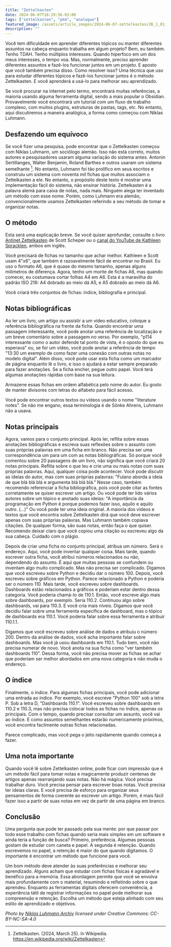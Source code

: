 ```yaml
---
title: "Zettelkasten"
date: 2024-06-07T16:29:56-03:00
tags: ["zettelkasten", "pkm", "analogue"]
featured_image: /assets/article_images/2024-06-07-zettelkasten/ZK_1_01_17_057_V_N_NB_7-7g9b.jpeg
description: ""
---
```

Você tem dificuldade em aprender diferentes tópicos ou manter diferentes assuntos na cabeça enquanto trabalha em algum projeto? Bem, eu também. Tenho TDAH. Tenho múltiplos interesses. Quando hiperfoco em um dos meus interesses, o tempo voa. Mas, normalmente, preciso aprender diferentes assuntos e fazê-los funcionar juntos em um projeto. E aposto que você também precisa disso. Como resolver isso? Uma técnica que uso para estudar diferentes tópicos e fazê-los funcionar juntos é o método Zettelkasten. E você aprenderá a usá-lo para melhorar seu aprendizado.

Se você procurar na internet pelo termo, encontrará muitas referências, a maioria usando alguma ferramenta digital, sendo a mais popular o Obsidian. Provavelmente você encontrará um tutorial com um fluxo de trabalho complexo, com muitos plugins, estruturas de pastas, tags, etc. No entanto, aqui discutiremos a maneira analógica, a forma como começou com Niklas Luhmann.

## Desfazendo um equívoco

Se você fizer uma pesquisa, pode encontrar que o Zettelkasten começou com Niklas Luhmann, um sociólogo alemão. Isso não está correto, muitos autores e pesquisadores usaram alguma variação do sistema antes. Antonin Sertillanges, Walter Benjamin, Roland Barthes e outros usaram um sistema semelhante [^1]. No entanto, Luhmann foi tão prolífico em seus escritos e construiu um sistema com noventa mil fichas que muitos associam o Zettelkasten a ele. No entanto, o propósito deste texto é mostrar uma implementação fácil do sistema, não ensinar história. Zettelkasten é a palavra alemã para caixa de notas, nada mais. Ninguém alega ter inventado um método com esse nome. Porém, como Luhmann era alemão, convencionalmente usamos Zettelkasten referindo a seu método de tomar e organizar notas.

## O método

Esta será uma explicação breve. Se você quiser aprofundar, consulte o livro [Antinet Zettelkasten](https://www.scottscheper.com/antinet) de Scott Scheper ou o [canal do YouTube de Kathleen Spracklen](https://www.youtube.com/@KathleenSpracklen), ambos em inglês.

Você precisará de fichas no tamanho que achar melhor. Kathleen e Scott usam 4"x6", que também é razoavelmente fácil de encontrar no Brasil. Eu uso o formato A6, que é quase do mesmo tamanho, apenas alguns milímetros de diferença. Agora, tenho um monte de fichas A6, mas quando comecei, eu costumava cortar folhas A4 em A6. Esta é a maravilha do padrão ISO 216: A4 dobrado ao meio dá A5, e A5 dobrado ao meio dá A6.

Você criará três conjuntos de fichas: índice, bibliografia e principal.

## Notas bibliográficas

Ao ler um livro, um artigo ou assistir a um vídeo educativo, coloque a referência bibliográfica na frente da ficha. Quando encontrar uma passagem interessante, você pode anotar uma referência de localização e um breve comentário sobre a passagem no verso. Por exemplo, "p114 interessante como o autor defende tal ponto de vista, é o oposto do que eu esperava" ou, se for um vídeo, você pode anotar a referência de tempo "13:30 um exemplo de como fazer uma conexão com outras notas no modelo digital". Além disso, você pode usar esta ficha como um marcador de página enquanto lê o livro, e isso o ajudará a estar sempre preparado para fazer anotações. Se a ficha encher, pegue outro papel. Você terá algumas anotações rápidas com base na sua leitura.

Armazene essas fichas em ordem alfabética pelo nome do autor. Eu gosto de manter divisores com letras do alfabeto para fácil acesso.

Você pode encontrar outros textos ou vídeos usando o nome "literature notes". Se não me engano, essa terminologia é de Sönke Ahrens, Luhmann não a usava.

## Notas principais

Agora, vamos para o conjunto principal. Após ler, reflita sobre essas anotações bibliográficas e escreva suas reflexões sobre o assunto com suas próprias palavras em uma ficha em branco. Não precisa ser uma correspondência um para um com as notas bibliográficas. Só porque você comentou sobre 20 passagens de um livro, não significa que você criará 20 notas principais. Reflita sobre o que leu e crie uma ou mais notas com suas próprias palavras. Aqui, qualquer coisa pode acontecer. Você pode discutir as ideias do autor, mas com suas próprias palavras: "Fulano aborda a ideia de que blá blá blá e argumenta blá blá blá." Nesse caso, também recomendo referenciar a ficha bibliográfica, pois você pode citar as fontes corretamente se quiser escrever um artigo. Ou você pode ter lido vários autores sobre um tópico e anotado suas ideias: "A importância da programação em Python é porque podemos fazer isso, aquilo e aquilo outro. (...)" Ou você pode ter uma ideia original. A maioria dos vídeos e textos que você encontra sobre Zettelkasten dirá que você deve escrever apenas com suas próprias palavras. Mas Luhmann também copiava citações. De qualquer forma, são suas notas, então faça o que quiser. Recomendo deixar claro que você copiou uma citação ou escreveu algo da sua cabeça. Cuidado com o plágio.

Depois de criar uma ficha no conjunto principal, atribua um número. Será o endereço. Aqui, você pode inventar qualquer coisa. Mais tarde, quando escrever outra ficha, você atribui números relacionados ou não, dependendo do assunto. É aqui que muitas pessoas se confundem ou inventam algo muito complicado. Mas não precisa ser complicado. Digamos que você escreveu sobre Python e decidiu dar o número 100. Depois, você escreveu sobre gráficos em Python. Parece relacionado a Python e poderia ser o número 110. Mais tarde, você escreveu sobre dashboards. Dashboards estão relacionados a gráficos e poderiam estar dentro dessa categoria. Você poderia chamá-lo de 110.1. Então, você escreve algo mais sobre dashboards, por exemplo. Seria 110.2. Continuou algo sobre dashboards, vai para 110.3. E você cria mais níveis. Digamos que você decidiu falar sobre uma ferramenta específica de dashboard, mas o tópico de dashboards era 110.1. Você poderia falar sobre essa ferramenta e atribuir 110.1.1.

Digamos que você escreveu sobre análise de dados e atribuiu o número 200. Dentro da análise de dados, você acha importante falar sobre dashboards. Mas você já usou dashboards em 110.1. Tudo bem, você não precisa numerar de novo. Você anota na sua ficha como "ver também dashboards 110". Dessa forma, você não precisa mover as fichas se achar que poderiam ser melhor abordados em uma nova categoria e não muda o endereço.

## O índice

Finalmente, o índice. Para algumas fichas principais, você pode adicionar uma entrada ao índice. Por exemplo, você escreve "Python 100" sob a letra P. Sob a letra D, "Dashboards 110.1". Você escreveu sobre dashboards em 110.2 e 110.3, mas não precisa colocar todos as fichas no índice, apenas os principais. Com o tempo, quando precisar consultar um assunto, você vai ao índice. E como assuntos semelhantes estarão numericamente próximos, você encontra facilmente outras fichas relacionadas.

Parece complicado, mas você pega o jeito rapidamente quando começa a fazer.

## Uma nota importante

Quando você lê sobre Zettelkasten online, pode ficar com impressão que é um método fácil para tomar notas e magicamente produzir centenas de artigos apenas rearranjando suas notas. Não há mágica. Você precisa trabalhar duro. Você precisa pensar para escrever boas notas. Você precisa ter ideias claras. E você precisa de esforço para organizar seus pensamentos de forma coerente ao escrever um artigo. Porém, é mais fácil fazer isso a partir de suas notas em vez de partir de uma página em branco.

## Conclusão

Uma pergunta que pode ter passado pela sua mente: por que passar por todo esse trabalho com fichas quando seria mais simples em um software e ainda teria a função de busca? Primeiro, preferência. Algumas pessoas gostam de estudar com caneta e papel. A segunda é retenção. Quando escrevemos no papel, a retenção é maior do que quando digitamos. O importante é encontrar um método que funcione para você.

Um bom método deve atender às suas preferências e melhorar seu aprendizado. Alguns acham que estudar com fichas físicas é agradável e benéfico para a memória. Essa abordagem permite que você se envolva mais profundamente com o material, resumindo e refletindo sobre o que aprendeu. Enquanto as ferramentas digitais oferecem conveniência, a experiência tátil de registrar informações no papel pode melhorar sua compreensão e retenção. Escolha um método que esteja alinhado com seu estilo de aprendizado e objetivos.

_Photo by [Niklas Luhmann Archiv](https://niklas-luhmann-archiv.de/bestand/zettelkasten/zettel/ZK_1_NB_7-7g9b_V) licensed under Creative Commons: CC-BY-NC-SA-4.0_

[^1]: Zettelkasten. (2024, March 25). In Wikipedia. https://en.wikipedia.org/wiki/Zettelkasten 
